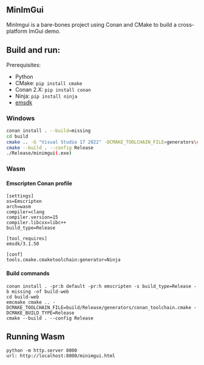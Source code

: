 ## MinImGui

MinImgui is a bare-bones project using Conan and CMake to build a cross-platform ImGui demo.

## Build and run:

Prerequisites: 
- Python
- CMake: `pip install cmake`
- Conan 2.X: `pip install conan`
- Ninja: `pip install ninja`
- [emsdk](https://emscripten.org/docs/getting_started/downloads.html)

### Windows
```bash
conan install . --build=missing
cd build
cmake .. -G "Visual Studio 17 2022" -DCMAKE_TOOLCHAIN_FILE=generators\conan_toolchain.cmake  -DCMAKE_POLICY_DEFAULT_CMP0091=NEW
cmake --build . --config Release
./Release/minimgui(.exe)
```

### Wasm

#### Emscripten Conan profile
```
[settings]
os=Emscripten
arch=wasm
compiler=clang
compiler.version=15
compiler.libcxx=libc++
build_type=Release

[tool_requires]
emsdk/3.1.50

[conf]
tools.cmake.cmaketoolchain:generator=Ninja
```

#### Build commands
```
conan install . -pr:b default -pr:h emscripten -s build_type=Release -b missing -of build-web
cd build-web
emcmake cmake .. -DCMAKE_TOOLCHAIN_FILE=build/Release/generators/conan_toolchain.cmake -DCMAKE_BUILD_TYPE=Release
cmake --build . --config Release
```

## Running Wasm
```
python -m http.server 8000
url: http://localhost:8000/minimgui.html
```